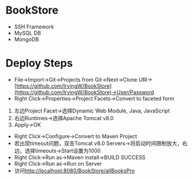 # BookStore
* SSH Framework
* MySQL DB
* MongoDB


# Deploy Steps
* File->Import->Git->Projects from Git->Next->Clone URI->[https://github.com/IrvingW/BookStore](https://github.com/IrvingW/BookStore)->User/Password
* Right Click->Properties->Project Facets->Convert to faceted form
1. 左边Project Facet->选择Dynamic Web Module, Java, JavaScript
2. 右边Runtimes->选择Apache Tomcat v8.0
3. Apply->OK
* Right Click->Configure->Convert to Maven Project
* 若出现timeout问题，双击Tomcat v8.0 Servers->将启动时间限制放大，右边，选择timeouts->Start设置为1000
* Right Click->Run as->Maven install->BUILD SUCCESS
* Right Click->Run as->Run on Server
* 访问[http://localhost:8080/BookStore/allBooksPro](http://localhost:8080/BookStore/bookstore/jsp/home.jsp)
